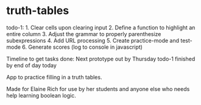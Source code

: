 truth-tables
============

todo-1:
    1. Clear cells upon clearing input <Untaken>
    2. Define a function to highlight an entire column <Tyler>
    3. Adjust the grammar to properly parenthesize subexpressions <Thomas>
    4. Add URL processing <Untaken>
    5. Create practice-mode and test-mode <Ed>
    6. Generate scores (log to console in javascript) <Untaken>

Timeline to get tasks done:
    Next prototype out by Thursday
    todo-1 finished by end of day today


App to practice filling in a truth tables.

Made for Elaine Rich for use by her students and anyone else who needs help learning boolean logic.
